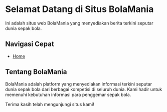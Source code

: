 # Selamat Datang di Situs BolaMania

Ini adalah situs web BolaMania yang menyediakan berita terkini seputar dunia sepak bola.

## Navigasi Cepat
- [Home](Home.html)


## Tentang BolaMania
BolaMania adalah platform yang menyediakan informasi terkini seputar dunia sepak bola dari berbagai kompetisi di seluruh dunia. Kami hadir untuk memenuhi kebutuhan informasi para penggemar sepak bola.

Terima kasih telah mengunjungi situs kami!
